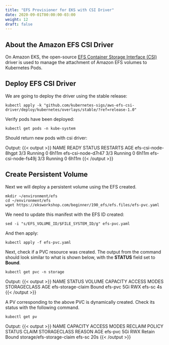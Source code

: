 ```yaml
---
title: "EFS Provisioner for EKS with CSI Driver"
date: 2020-09-01T00:00:00-03:00
weight: 12
draft: false
---
```


## About the Amazon EFS CSI Driver
On Amazon EKS, the open-source [EFS Container Storage Interface (CSI)](https://github.com/kubernetes-sigs/aws-efs-csi-driver) driver is used to manage the attachment of Amazon EFS volumes to Kubernetes Pods.

## Deploy EFS CSI Driver

We are going to deploy the driver using the stable release:

```
kubectl apply -k "github.com/kubernetes-sigs/aws-efs-csi-driver/deploy/kubernetes/overlays/stable/?ref=release-1.0"
```

Verify pods have been deployed:
```
kubectl get pods -n kube-system
```

Should return new pods with csi driver:

Output: 
{{< output >}}
NAME                       READY   STATUS    RESTARTS   AGE
efs-csi-node-8hgpt         3/3     Running   0          6h11m
efs-csi-node-d7r47         3/3     Running   0          6h11m
efs-csi-node-fs49j         3/3     Running   0          6h11m
{{< /output >}}


## Create Persistent Volume
Next we will deploy a persistent volume using the EFS created. 
```
mkdir ~/environment/efs
cd ~/environment/efs
wget https://eksworkshop.com/beginner/190_efs/efs.files/efs-pvc.yaml
```

We need to update this manifest with the EFS ID created:
```
sed -i "s/EFS_VOLUME_ID/$FILE_SYSTEM_ID/g" efs-pvc.yaml
```

And then apply:
```
kubectl apply -f efs-pvc.yaml
```

Next, check if a PVC resource was created. The output from the command should look similar to what is shown below, with the **STATUS** field set to **Bound**.
```
kubectl get pvc -n storage
```

Output: 
{{< output >}}
NAME                STATUS   VOLUME    CAPACITY   ACCESS MODES   STORAGECLASS   AGE
efs-storage-claim   Bound    efs-pvc   5Gi        RWX            efs-sc         4s
{{< /output >}}


A PV corresponding to the above PVC is dynamically created. Check its status with the following command.
```
kubectl get pv
```

Output: 
{{< output >}}
NAME      CAPACITY   ACCESS MODES   RECLAIM POLICY   STATUS   CLAIM                       STORAGECLASS   REASON   AGE
efs-pvc   5Gi        RWX            Retain           Bound    storage/efs-storage-claim   efs-sc                  20s
{{< /output >}}
